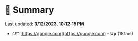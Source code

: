 # 📖 Summary
Last updated: **3/12/2023, 10:12:15 PM**

- `GET` [https://google.com](https://google.com) - **Up** (181ms)
